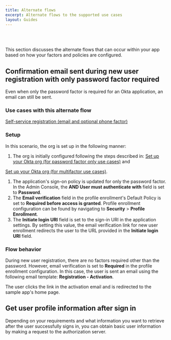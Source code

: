```yaml
---
title: Alternate flows
excerpt: Alternate flows to the supported use cases
layout: Guides
---
```


<div class="oie-embedded-sdk">

<ApiLifecycle access="ie" /><br>
<ApiLifecycle access="Limited GA" /><br>

<StackSelector />

This section discusses the alternate flows that can occur within your app based on how your factors and policies are configured.

## Confirmation email sent during new user registration with only password factor required

Even when only the password factor is required for an Okta application, an email can still be sent.

### Use cases with this alternate flow

[Self-service registration (email and optional phone factor)](/docs/guides/oie-embedded-sdk-use-cases/aspnet/oie-embedded-sdk-use-case-self-reg/)

### Setup

In this scenario, the org is set up in the following manner:

1. The org is initially configured following the steps described in:
[Set up your Okta org (for password factor only use cases)](/docs/guides/oie-embedded-common-org-setup/aspnet/main/#set-up-your-okta-org-for-password-factor-only-use-cases)
and

[Set up your Okta org (for multifactor use cases)](/docs/guides/oie-embedded-common-org-setup/aspnet/main/#set-up-your-okta-org-for-multi-factor-use-cases).
1. The application's sign-on policy is updated for only the password factor. In
   the Admin Console, the **AND User must authenticate with** field is set to **Password**.
1. The **Email verification** field in the profile enrollment's Default Policy
   is set to **Required before access is granted**. Profile enrollment configuration can
   be found by navigating to **Security** > **Profile Enrollment**.
1. The **Initiate login URI** field is set to the sign-in URI in the application settings. By setting this
   value, the email verification link for new user enrollment redirects the user
   to the URL provided in the **Initiate login URI** field.

### Flow behavior

During new user registration, there are no factors required other than
the password. However, email verification is set to **Required**
in the profile enrollment configuration. In this case, the user is sent an email using
the following email template: **Registration - Activation**.

The user clicks the link in the activation email and is redirected to the
sample app's home page.

## Get user profile information after sign in

Depending on your requirements and what information you want to retrieve after the user successfully signs in, you can obtain basic user information by making a request to the authorization server.

<StackSnippet snippet="getuserprofile" />

</div>
